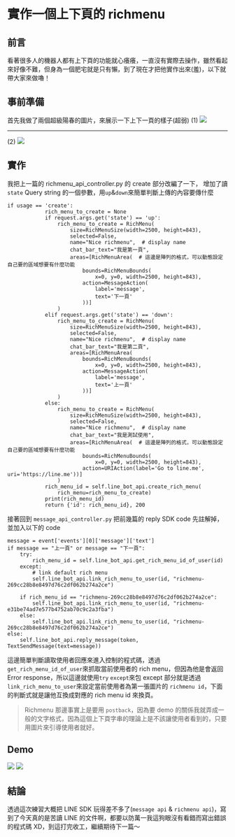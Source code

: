 # 實作一個上下頁的 richmenu

## 前言

看著很多人的機器人都有上下頁的功能就心癢癢，一直沒有實際去操作，雖然看起來好像不難，但身為一個肥宅就是只有懶，到了現在才把他實作出來(羞)，以下就帶大家來做嚕！

## 事前準備

首先我做了兩個超級陽春的圖片，來展示一下上下一頁的樣子(超弱)
(1)
![](https://i.imgur.com/Rs5jnJ8.png)

---

(2)
![](https://i.imgur.com/97XG3mv.png)

## 實作

我把上一篇的 richmenu_api_controller.py 的 create 部分改編了一下，
增加了讀 `state` Query string 的一個參數，用`up`&`down`來簡單判斷上傳的內容要傳什麼

```
if usage == 'create':
            rich_menu_to_create = None
            if request.args.get('state') == 'up':
                rich_menu_to_create = RichMenu(
                    size=RichMenuSize(width=2500, height=843),
                    selected=False,
                    name="Nice richmenu",  # display name
                    chat_bar_text="我是第一頁",
                    areas=[RichMenuArea(  # 這邊是陣列的格式，可以動態設定自己要的區域想要有什麼功能
                        bounds=RichMenuBounds(
                            x=0, y=0, width=2500, height=843),
                        action=MessageAction(
                            label='message',
                            text='下一頁'
                        ))]
                )
            elif request.args.get('state') == 'down':
                rich_menu_to_create = RichMenu(
                    size=RichMenuSize(width=2500, height=843),
                    selected=False,
                    name="Nice richmenu",  # display name
                    chat_bar_text="我是第二頁",
                    areas=[RichMenuArea(
                        bounds=RichMenuBounds(
                            x=0, y=0, width=2500, height=843),
                        action=MessageAction(
                            label='message',
                            text='上一頁'
                        ))]
                )
            else:
                rich_menu_to_create = RichMenu(
                    size=RichMenuSize(width=2500, height=843),
                    selected=False,
                    name="Nice richmenu",  # display name
                    chat_bar_text="我是測試使用",
                    areas=[RichMenuArea(  # 這邊是陣列的格式，可以動態設定自己要的區域想要有什麼功能
                        bounds=RichMenuBounds(
                            x=0, y=0, width=2500, height=843),
                        action=URIAction(label='Go to line.me', uri='https://line.me'))]
                )
            rich_menu_id = self.line_bot_api.create_rich_menu(
                rich_menu=rich_menu_to_create)
            print(rich_menu_id)
            return {'id': rich_menu_id}, 200
```

接著回到 `message_api_controller.py` 把前幾篇的 reply SDK code 先註解掉，並加入以下的 code

```
message = event['events'][0]['message']['text']
if message == "上一頁" or message == "下一頁":
    try:
        rich_menu_id = self.line_bot_api.get_rich_menu_id_of_user(id)
    except:
        # link default rich menu
        self.line_bot_api.link_rich_menu_to_user(id, "richmenu-269cc28b8e8497d76c2df062b274a2ce")

    if rich_menu_id == "richmenu-269cc28b8e8497d76c2df062b274a2ce":
        self.line_bot_api.link_rich_menu_to_user(id, "richmenu-e31be74ad7e577b4752ab70c9c2a3fba")
    else:
        self.line_bot_api.link_rich_menu_to_user(id, "richmenu-269cc28b8e8497d76c2df062b274a2ce")
else:
    self.line_bot_api.reply_message(token, TextSendMessage(text=message))
```

這邊簡單判斷讀取使用者回應來進入控制的程式碼，透過`get_rich_menu_id_of_user`來抓取當前使用者的 rich menu，但因為他是會返回 Error response，所以這邊就使用`try` `except`來包
except 部分就是透過`link_rich_menu_to_user`來設定當前使用者為第一張圖片的 `richmenu id`，下面的判斷式就是讓他互換成對應的 rich menu id 來換頁。

> Richmenu 那邊事實上是要用 `postback`，因為要 demo 的關係我就弄成一般的文字格式，因為這個上下頁字串的理論上是不該讓使用者看到的，只要用圖片來引導使用者就好。

## Demo

![](https://i.imgur.com/QL3m90U.png)
![](https://i.imgur.com/DhBRsyT.png)

## 結論

透過這次練習大概把 LINE SDK 玩得差不多了(`message api` & `richmenu api`)，寫到了今天真的是苦讀 LINE 的文件啊，都要以防萬一我這狗眼沒有看錯而寫出錯誤的程式碼 XD，到這打完收工，繼續期待下一篇～
